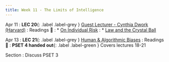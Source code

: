 ```yaml
---
title: Week 11 - The Limits of Intelligence
---
```


Apr 11
: **LEC 20**{: .label .label-grey } [Guest Lecturer - Cynthia Dwork (Harvard)](#)
: Readings 📖
: * [On Individual Risk](https://canvas.harvard.edu/files/14705734/download?download_frd=1)
: * [Law and the Crystal Ball](https://canvas.harvard.edu/files/14705735/download?download_frd=1)

Apr 13
: **LEC 21**{: .label .label-grey } [Human & Algorithmic Biases](#)
: Readings 📖
: **PSET 4 handed out**{: .label .label-green } Covers lectures 18-21

Section
: Discuss PSET 3
